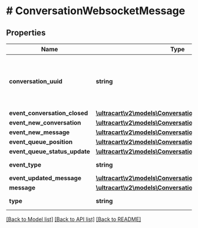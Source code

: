 # # ConversationWebsocketMessage

## Properties

Name | Type | Description | Notes
------------ | ------------- | ------------- | -------------
**conversation_uuid** | **string** | Conversation UUID if the websocket message is tied to a specific conversation | [optional]
**event_conversation_closed** | [**\ultracart\v2\models\ConversationSummary**](ConversationSummary.md) |  | [optional]
**event_new_conversation** | [**\ultracart\v2\models\ConversationSummary**](ConversationSummary.md) |  | [optional]
**event_new_message** | [**\ultracart\v2\models\ConversationSummary**](ConversationSummary.md) |  | [optional]
**event_queue_position** | [**\ultracart\v2\models\ConversationEventQueuePosition**](ConversationEventQueuePosition.md) |  | [optional]
**event_queue_status_update** | [**\ultracart\v2\models\ConversationWebchatQueueStatus**](ConversationWebchatQueueStatus.md) |  | [optional]
**event_type** | **string** | Type of event | [optional]
**event_updated_message** | [**\ultracart\v2\models\ConversationMessage**](ConversationMessage.md) |  | [optional]
**message** | [**\ultracart\v2\models\ConversationMessage**](ConversationMessage.md) |  | [optional]
**type** | **string** | Type of message | [optional]

[[Back to Model list]](../../README.md#models) [[Back to API list]](../../README.md#endpoints) [[Back to README]](../../README.md)
